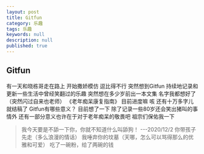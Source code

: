 ```yaml
---
layout: post
title: Gitfun
category: 乐趣
tags: 乐趣
keywords: null
description: null
published: true
---
```


## Gitfun


有一天和晓栋哥走在路上
开始撒娇模仿
逗比得不行
突然想到Gitfun
持续地记录和更新一些生活中曾经笑翻过的乐趣
突然想在多少岁前出一本文集
名字我都想好了（突然闪过自来也老师） 
《老年痴呆康复指南》 
目前进度嘛 
咳 还有十万多字儿就结稿了 
Gitfun有哪些意义？ 目前想了一下 除了记录一些80岁还会笑出猪叫的事情外 还有一部分意义也许在于对于老年痴呆的敬畏吧 祖宗们保佑我一下


> 我今天要是不舔一下你，你就不知道什么叫舔狗！   ---2020/12/2
> 你带孩子先走（多么浪漫的情话）
> 我唾弃你的坟墓（天哪，怎么可以骂得那么的优雅和可爱）
> 吃了一碗粉，给了两碗的钱
